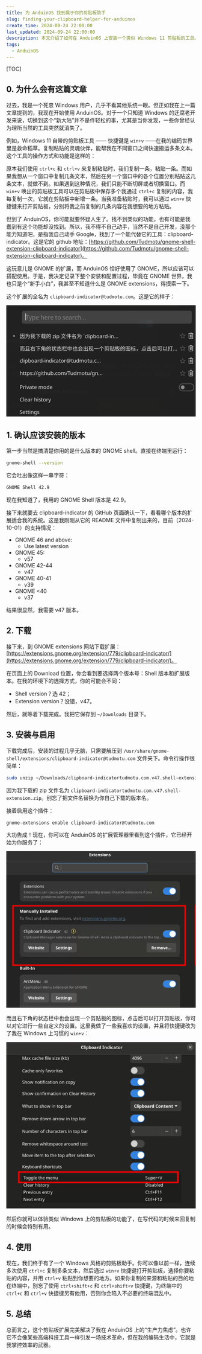 ```yaml
---
title: 为 AnduinOS 找到属于你的剪贴板助手
slug: finding-your-clipboard-helper-for-anduinos
create_time: 2024-09-24 22:00:00
last_updated: 2024-09-24 22:00:00
description: 本文介绍了如何在 AnduinOS 上安装一个类似 Windows 11 剪贴板的工具。
tags:
  - AnduinOS
---
```


[TOC]

## 0. 为什么会有这篇文章

过去，我是一个死忠 Windows 用户，几乎不看其他系统一眼。但正如我在上一篇文章提到的，我现在开始使用 AnduinOS。对于一个只知道 Windows 的迂腐老开发来说，切换到这个“新大陆”并不是件轻松的事，尤其是当你发现，一些你曾经认为理所当然的工具突然就消失了。

例如，Windows 11 自带的剪贴板工具 —— 快捷键是 `win+v` ——在我的编码世界里是救命稻草。复制粘贴的灵魂伙伴，能帮我在不同窗口之间快速搬运多条文本。这个工具的操作方式和功能是这样的：

原本我们使用 `ctrl+c` 和 `ctrl+v` 来复制粘贴时，我们复制一条，粘贴一条。而如果我想从一个窗口中复制几条文本，然后在另一个窗口中的各个位置分别粘贴这几条文本，就做不到。如果遇到这种情况，我们只能不断切屏或者切换窗口。而 `win+v` 唤出的剪贴板工具可以在剪贴板中保存多个我通过 `ctrl+c` 复制的内容，我每复制一次，它就在剪贴板中新增一条。当我准备粘贴时，我可以通过 `win+v` 快捷键来打开剪贴板，分别将我之前复制的几条内容在我想要的地方粘贴。

但到了 AnduinOS，你可能就要怀疑人生了。找不到类似的功能，也有可能是我蠢到有这个功能却没找到。所以，我不得不自己动手，当然不是自己开发，没那个能力知道吧，是指我自己动手 Google，找到了一个能代替它的工具：clipboard-indicator。这是它的 github 地址：[https://github.com/Tudmotu/gnome-shell-extension-clipboard-indicator](https://github.com/Tudmotu/gnome-shell-extension-clipboard-indicator)。

这玩意儿是 GNOME 的扩展，而 AnduinOS 恰好使用了 GNOME，所以应该可以搭配使用。于是，我决定记录下整个安装和配置过程，毕竟在 GNOME 世界，我也只是个“新手小白”，我甚至不知道什么是 GNOME extensions，得摸索一下。

这个扩展的全名为 `clipboard-indicator@tudmotu.com`。这是它的样子：

![](assets/2024-10-02-11-44-36.png)

## 1. 确认应该安装的版本

第一步当然是搞清楚你用的是什么版本的 GNOME shell。直接在终端里运行：

```bash
gnome-shell --version
```

它会吐出像这样一串字符：

```bash
GNOME Shell 42.9
```

现在我知道了，我用的 GNOME Shell 版本是 42.9。

接下来就要去 clipboard-indicator 的 GitHub 页面确认一下，看看哪个版本的扩展适合我的系统。这是我刚刚从它的 README 文件中复制出来的，目前（2024-10-01）的支持情况：

- GNOME 46 and above:
    - Use latest version
- GNOME 45:
    - v57
- GNOME 42-44
    - v47
- GNOME 40-41
    - v39
- GNOME <40
    - v37

结果很显然，我需要 v47 版本。

## 2. 下载

接下来，到 GNOME extensions 网站下载扩展：[https://extensions.gnome.org/extension/779/clipboard-indicator/](https://extensions.gnome.org/extension/779/clipboard-indicator/)。

在页面上的 Download 位置，你会看到要选择两个版本号：Shell 版本和扩展版本。在我的环境下的选择方式，你的可能会不同：

- Shell version？选 42；
- Extension version？没错，v47。

然后，就等着下载完成。我把它保存到 `~/Downloads` 目录下。

## 3. 安装与启用

下载完成后，安装的过程几乎无脑，只需要解压到 `/usr/share/gnome-shell/extensions/clipboard-indicator@tudmotu.com` 文件夹下。命令行操作很简单：

```bash
sudo unzip ~/Downloads/clipboard-indicatortudmotu.com.v47.shell-extension.zip -d ./clipboard-indicator@tudmotu.com 
```

因为我下载的 zip 文件名为 `clipboard-indicatortudmotu.com.v47.shell-extension.zip`。别忘了把文件名替换为你自己下载的版本名。

接着启用这个插件：

```bash
gnome-extensions enable clipboard-indicator@tudmotu.com
```

大功告成！现在，你可以在 AnduinOS 的扩展管理器里看到这个插件，它已经开始为你服务了：

![](assets/2024-10-01-19-16-54.png)

而且右下角的状态栏中也会出现一个剪贴板的图标，点击后可以打开剪贴板，你可以对它进行一些自定义的设置。这里我做了一些我喜欢的设置，并且将快捷键改为了我在 Windows 上习惯的 `win+v`：

![](assets/2024-10-01-22-14-28.png)

然后你就可以体验类似 Windows 上的剪贴板的功能了，在写代码的时候来回复制的时候会特别有用。

## 4. 使用

现在，我们终于有了一个 Windows 风格的剪贴板助手。你可以像以前一样，连续多次使用 `ctrl+c` 复制多条文本，然后通过 `win+v` 快捷键打开剪贴板，选择你要粘贴的内容，并用 `ctrl+v` 粘贴到你想要的地方。如果你复制的来源和粘贴的目的地在终端中，别忘了使用 `ctrl+shift+c` 和 `ctrl+shift+v` 快捷键，为终端中的 `ctrl+c` 和 `ctrl+v` 快捷键另有他用，否则你会陷入不必要的终端混乱中。

## 5. 总结

总而言之，这个剪贴板扩展完美解决了我在 AnduinOS 上的“生产力焦虑”。也许它不会像某些高端科技工具一样引发一场技术革命，但在我的编码生活中，它就是我掌控效率的武器。
